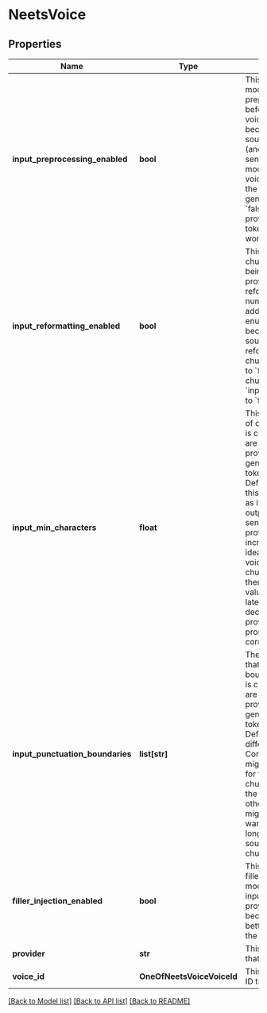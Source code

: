 # NeetsVoice

## Properties
Name | Type | Description | Notes
------------ | ------------- | ------------- | -------------
**input_preprocessing_enabled** | **bool** | This determines whether the model output is preprocessed into chunks before being sent to the voice provider.  Default &#x60;true&#x60; because voice generation sounds better with chunking (and reformatting them).  To send every token from the model output directly to the voice provider and rely on the voice provider&#x27;s audio generation logic, set this to &#x60;false&#x60;.  If disabled, vapi-provided audio control tokens like &lt;flush /&gt; will not work. | [optional] 
**input_reformatting_enabled** | **bool** | This determines whether the chunk is reformatted before being sent to the voice provider. Many things are reformatted including phone numbers, emails and addresses to improve their enunciation.  Default &#x60;true&#x60; because voice generation sounds better with reformatting.  To disable chunk reformatting, set this to &#x60;false&#x60;.  To disable chunking completely, set &#x60;inputPreprocessingEnabled&#x60; to &#x60;false&#x60;. | [optional] 
**input_min_characters** | **float** | This is the minimum number of characters before a chunk is created. The chunks that are sent to the voice provider for the voice generation as the model tokens are streaming in. Defaults to 30.  Increasing this value might add latency as it waits for the model to output a full chunk before sending it to the voice provider. On the other hand, increasing might be a good idea if you want to give voice provider bigger chunks so it can pronounce them better.  Decreasing this value might decrease latency but might also decrease quality if the voice provider struggles to pronounce the text correctly. | [optional] 
**input_punctuation_boundaries** | **list[str]** | These are the punctuations that are considered valid boundaries before a chunk is created. The chunks that are sent to the voice provider for the voice generation as the model tokens are streaming in. Defaults are chosen differently for each provider.  Constraining the delimiters might add latency as it waits for the model to output a full chunk before sending it to the voice provider. On the other hand, constraining might be a good idea if you want to give voice provider longer chunks so it can sound less disjointed across chunks. Eg. [&#x27;.&#x27;]. | [optional] 
**filler_injection_enabled** | **bool** | This determines whether fillers are injected into the model output before inputting it into the voice provider.  Default &#x60;false&#x60; because you can achieve better results with prompting the model. | [optional] 
**provider** | **str** | This is the voice provider that will be used. | 
**voice_id** | **OneOfNeetsVoiceVoiceId** | This is the provider-specific ID that will be used. | 

[[Back to Model list]](../README.md#documentation-for-models) [[Back to API list]](../README.md#documentation-for-api-endpoints) [[Back to README]](../README.md)

